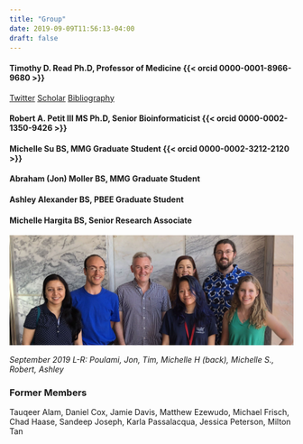 ```yaml
---
title: "Group"
date: 2019-09-09T11:56:13-04:00
draft: false
---
```


#### Timothy D. Read Ph.D, Professor of Medicine {{< orcid 0000-0001-8966-9680 >}}
[Twitter](https://twitter.com/tdread_emory)
[Scholar](https://scholar.google.com/citations?user=XF5C7cgAAAAJ&hl=en)
[Bibliography](https://www.ncbi.nlm.nih.gov/myncbi/timothy.read.2/bibliography/public/)

#### Robert A. Petit III MS Ph.D, Senior Bioinformaticist {{< orcid 0000-0002-1350-9426 >}}

#### Michelle Su BS, MMG Graduate Student {{< orcid 0000-0002-3212-2120 >}}

#### Abraham (Jon) Moller BS, MMG Graduate Student

#### Ashley Alexander BS, PBEE Graduate Student

#### Michelle Hargita BS, Senior Research Associate

![]( /images/2019-09-17-group.JPG)

*September 2019 L-R: Poulami, Jon, Tim, Michelle H (back), Michelle S., Robert, Ashley* 
### Former Members
Tauqeer Alam, Daniel Cox, Jamie Davis, Matthew Ezewudo, Michael Frisch, Chad Haase, Sandeep Joseph, Karla Passalacqua, Jessica Peterson, Milton Tan

